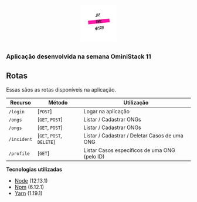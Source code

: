 <h1 align="center">
  <img src="./frontend/public/be-the-hero.png" alt="be-the-hero-logo" style="width:100px;"/>
</h1>

### Aplicação desenvolvida na semana OminiStack 11

## Rotas

Essas sãos as rotas disponíveis na aplicação.

| Recurso     | Método                    | Utilização                                    |
| ----------- | ------------------------- | --------------------------------------------- |
| `/login`    | [`POST`]                  | Logar na aplicação                            |
| `/ongs`     | [`GET`, `POST`]           | Listar / Cadastrar ONGs                       |
| `/ongs`     | [`GET`, `POST`]           | Listar / Cadastrar ONGs                       |
| `/incident` | [`GET`, `POST`, `DELETE`] | Listar / Cadastrar / Deletar Casos de uma ONG |
| `/profile`  | [`GET`]                   | Listar Casos específicos de uma ONG (pelo ID) |

**Tecnologias utilizadas**

- [Node](https://github.com/albino29/rocketseat-bootcamp/tree/6107a3f0dbd36b410658cdb2946725a0285d481c/node.org) \(12.13.1\)
- [Npm](https://github.com/albino29/rocketseat-bootcamp/tree/6107a3f0dbd36b410658cdb2946725a0285d481c/node.org) \(6.12.1\)
- [Yarn](https://github.com/albino29/rocketseat-bootcamp/tree/6107a3f0dbd36b410658cdb2946725a0285d481c/node.org) \(1.19.1\)
